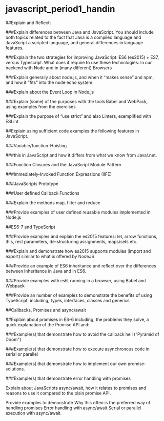 # javascript_period1_handin

##Explain and Reflect:

###Explain differences between Java and JavaScript. You should include both topics related to the fact that Java is a compiled language and JavaScript a scripted language, and general differences in language features.


###Explain the two strategies for improving JavaScript: ES6 (es2015) + ES7, versus Typescript. What does it require to use these technologies: In our backend with Node and in (many different) Browsers

###Explain generally about node.js, and when it “makes sense” and npm, and how it “fits” into the node echo system.

###Explain about the Event Loop in Node.js

###Explain (some) of the purposes with the tools Babel and WebPack, using  examples from the exercises

###Explain the purpose of “use strict” and also Linters, exemplified with ESLint 


##Explain using sufficient code examples the following features in JavaScript. 

###Variable/function-Hoisting

###this in JavaScript and how it differs from what we know from Java/.net.

###Function Closures and the JavaScript Module Pattern

###Immediately-Invoked Function Expressions (IIFE)

###JavaScripts Prototype

###User defined Callback Functions

###Explain the methods map, filter and reduce

###Provide examples of user defined reusable modules implemented in Node.js


##ES6-7 and TypeScript

###Provide examples and explain the es2015 features: let, arrow functions, this, rest parameters, de-structuring assignments, maps/sets etc.

###Explain and demonstrate how es2015 supports modules (import and export) similar to what is offered by NodeJS.

###Provide an example of ES6 inheritance and reflect over the differences between Inheritance in Java and in ES6.

###Provide examples with es6, running in a browser, using Babel and Webpack

###Provide an number of examples to demonstrate the benefits of using TypeScript, including, types, interfaces, classes and generics


##Callbacks, Promises and async/await

##Explain about promises in ES-6 including, the problems they solve, a quick explanation of the Promise API and:

###Example(s) that demonstrate how to avoid the callback hell  (“Pyramid of Doom")

###Example(s) that demonstrate how to execute asynchronous code in serial or parallel

###Example(s) that demonstrate how to implement our own promise-solutions.

###Example(s) that demonstrate error handling with promises

Explain about JavaScripts async/await, how it relates to promises and reasons to use it compared to the plain promise API.

Provide examples to demonstrate 
Why this often is the preferred way of handling promises
Error handling with async/await
Serial or parallel execution with async/await.

